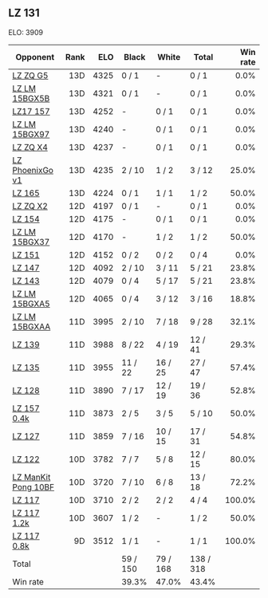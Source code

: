 ## LZ 131 ##

ELO: 3909

Opponent | Rank | ELO | Black | White | Total | Win rate
---------|-----:|----:|-------|-------|-------|-------:
[LZ ZQ G5](LZ%20ZQ%20G5.md) | 13D | 4325 | 0 / 1 | - | 0 / 1 | 0.0%
[LZ LM 15BGX5B](LZ%20LM%2015BGX5B.md) | 13D | 4321 | 0 / 1 | - | 0 / 1 | 0.0%
[LZ17 157](LZ17%20157.md) | 13D | 4252 | - | 0 / 1 | 0 / 1 | 0.0%
[LZ LM 15BGX97](LZ%20LM%2015BGX97.md) | 13D | 4240 | - | 0 / 1 | 0 / 1 | 0.0%
[LZ ZQ X4](LZ%20ZQ%20X4.md) | 13D | 4237 | - | 0 / 1 | 0 / 1 | 0.0%
[LZ PhoenixGo v1](LZ%20PhoenixGo%20v1.md) | 13D | 4235 | 2 / 10 | 1 / 2 | 3 / 12 | 25.0%
[LZ 165](LZ%20165.md) | 13D | 4224 | 0 / 1 | 1 / 1 | 1 / 2 | 50.0%
[LZ ZQ X2](LZ%20ZQ%20X2.md) | 12D | 4197 | 0 / 1 | - | 0 / 1 | 0.0%
[LZ 154](LZ%20154.md) | 12D | 4175 | - | 0 / 1 | 0 / 1 | 0.0%
[LZ LM 15BGX37](LZ%20LM%2015BGX37.md) | 12D | 4170 | - | 1 / 2 | 1 / 2 | 50.0%
[LZ 151](LZ%20151.md) | 12D | 4152 | 0 / 2 | 0 / 2 | 0 / 4 | 0.0%
[LZ 147](LZ%20147.md) | 12D | 4092 | 2 / 10 | 3 / 11 | 5 / 21 | 23.8%
[LZ 143](LZ%20143.md) | 12D | 4079 | 0 / 4 | 5 / 17 | 5 / 21 | 23.8%
[LZ LM 15BGXA5](LZ%20LM%2015BGXA5.md) | 12D | 4065 | 0 / 4 | 3 / 12 | 3 / 16 | 18.8%
[LZ LM 15BGXAA](LZ%20LM%2015BGXAA.md) | 11D | 3995 | 2 / 10 | 7 / 18 | 9 / 28 | 32.1%
[LZ 139](LZ%20139.md) | 11D | 3988 | 8 / 22 | 4 / 19 | 12 / 41 | 29.3%
[LZ 135](LZ%20135.md) | 11D | 3955 | 11 / 22 | 16 / 25 | 27 / 47 | 57.4%
[LZ 128](LZ%20128.md) | 11D | 3890 | 7 / 17 | 12 / 19 | 19 / 36 | 52.8%
[LZ 157 0.4k](LZ%20157%200.4k.md) | 11D | 3873 | 2 / 5 | 3 / 5 | 5 / 10 | 50.0%
[LZ 127](LZ%20127.md) | 11D | 3859 | 7 / 16 | 10 / 15 | 17 / 31 | 54.8%
[LZ 122](LZ%20122.md) | 10D | 3782 | 7 / 7 | 5 / 8 | 12 / 15 | 80.0%
[LZ ManKit Pong 10BF](LZ%20ManKit%20Pong%2010BF.md) | 10D | 3720 | 7 / 10 | 6 / 8 | 13 / 18 | 72.2%
[LZ 117](LZ%20117.md) | 10D | 3710 | 2 / 2 | 2 / 2 | 4 / 4 | 100.0%
[LZ 117 1.2k](LZ%20117%201.2k.md) | 10D | 3607 | 1 / 2 | - | 1 / 2 | 50.0%
[LZ 117 0.8k](LZ%20117%200.8k.md) | 9D | 3512 | 1 / 1 | - | 1 / 1 | 100.0%
Total | | | 59 / 150 | 79 / 168 | 138 / 318 | 
Win rate| | | 39.3% | 47.0% | 43.4% | 
